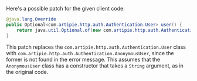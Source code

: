 Here's a possible patch for the given client code:

```java
@java.lang.Override
public Optional<com.artipie.http.auth.Authentication.User> user() {
    return java.util.Optional.of(new com.artipie.http.auth.Authentication.AnonymousUser("alice"));
}
```

This patch replaces the `com.artipie.http.auth.Authentication.User` class with `com.artipie.http.auth.Authentication.AnonymousUser`, since the former is not found in the error message. This assumes that the `AnonymousUser` class has a constructor that takes a `String` argument, as in the original code.